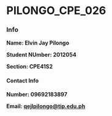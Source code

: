 # PILONGO_CPE_026

### **Info**

**Name: Elvin Jay Pilongo**

**Student NUmber: 2012054**

**Section: CPE41S2**

#### **Contact Info**

**Number: 09692183897**

**Email: qejlpilongo@tip.edu.ph**

